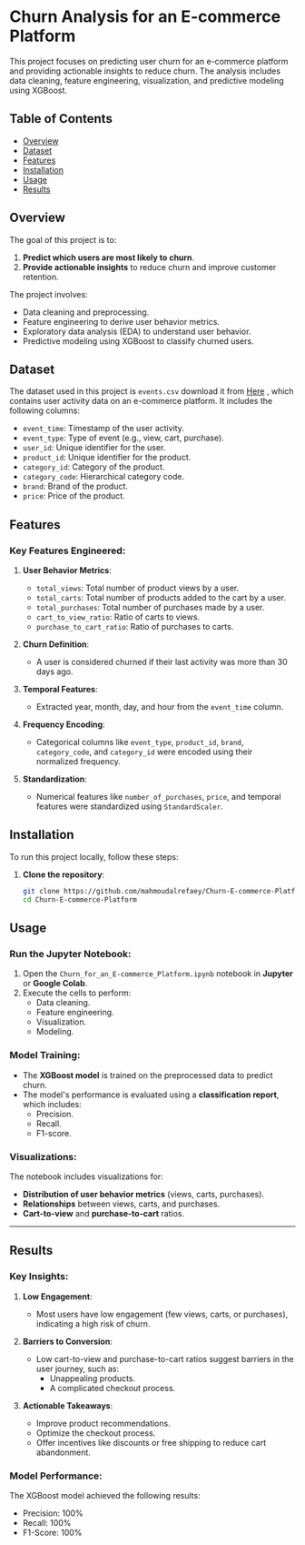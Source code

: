 # Churn Analysis for an E-commerce Platform

This project focuses on predicting user churn for an e-commerce platform and providing actionable insights to reduce churn. The analysis includes data cleaning, feature engineering, visualization, and predictive modeling using XGBoost.

## Table of Contents
- [Overview](#overview)
- [Dataset](#dataset)
- [Features](#features)
- [Installation](#installation)
- [Usage](#usage)
- [Results](#results)

## Overview
The goal of this project is to:
1. **Predict which users are most likely to churn**.
2. **Provide actionable insights** to reduce churn and improve customer retention.

The project involves:
- Data cleaning and preprocessing.
- Feature engineering to derive user behavior metrics.
- Exploratory data analysis (EDA) to understand user behavior.
- Predictive modeling using XGBoost to classify churned users.

## Dataset
The dataset used in this project is `events.csv` download it from [Here](https://drive.google.com/file/d/1EkyYEYf1ICcdLcRpFfYkeQNQzj-Os6-L/view?usp=sharing) , which contains user activity data on an e-commerce platform. It includes the following columns:
- `event_time`: Timestamp of the user activity.
- `event_type`: Type of event (e.g., view, cart, purchase).
- `user_id`: Unique identifier for the user.
- `product_id`: Unique identifier for the product.
- `category_id`: Category of the product.
- `category_code`: Hierarchical category code.
- `brand`: Brand of the product.
- `price`: Price of the product.

## Features
### Key Features Engineered:
1. **User Behavior Metrics**:
   - `total_views`: Total number of product views by a user.
   - `total_carts`: Total number of products added to the cart by a user.
   - `total_purchases`: Total number of purchases made by a user.
   - `cart_to_view_ratio`: Ratio of carts to views.
   - `purchase_to_cart_ratio`: Ratio of purchases to carts.

2. **Churn Definition**:
   - A user is considered churned if their last activity was more than 30 days ago.

3. **Temporal Features**:
   - Extracted year, month, day, and hour from the `event_time` column.

4. **Frequency Encoding**:
   - Categorical columns like `event_type`, `product_id`, `brand`, `category_code`, and `category_id` were encoded using their normalized frequency.

5. **Standardization**:
   - Numerical features like `number_of_purchases`, `price`, and temporal features were standardized using `StandardScaler`.

## Installation
To run this project locally, follow these steps:

1. **Clone the repository**:
   ```bash
   git clone https://github.com/mahmoudalrefaey/Churn-E-commerce-Platform.git
   cd Churn-E-commerce-Platform
   ```
## Usage

### Run the Jupyter Notebook:
1. Open the `Churn_for_an_E-commerce_Platform.ipynb` notebook in **Jupyter** or **Google Colab**.
2. Execute the cells to perform:
   - Data cleaning.
   - Feature engineering.
   - Visualization.
   - Modeling.

### Model Training:
- The **XGBoost model** is trained on the preprocessed data to predict churn.
- The model's performance is evaluated using a **classification report**, which includes:
  - Precision.
  - Recall.
  - F1-score.

### Visualizations:
The notebook includes visualizations for:
- **Distribution of user behavior metrics** (views, carts, purchases).
- **Relationships** between views, carts, and purchases.
- **Cart-to-view** and **purchase-to-cart** ratios.

---

## Results

### Key Insights:
1. **Low Engagement**:
   - Most users have low engagement (few views, carts, or purchases), indicating a high risk of churn.

2. **Barriers to Conversion**:
   - Low cart-to-view and purchase-to-cart ratios suggest barriers in the user journey, such as:
     - Unappealing products.
     - A complicated checkout process.

3. **Actionable Takeaways**:
   - Improve product recommendations.
   - Optimize the checkout process.
   - Offer incentives like discounts or free shipping to reduce cart abandonment.

### Model Performance:
The XGBoost model achieved the following results:
- Precision: 100%
- Recall: 100%
- F1-Score: 100%
